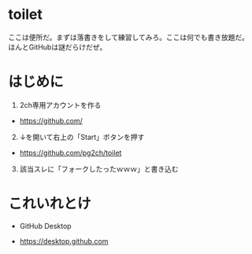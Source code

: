 # toilet
ここは便所だ。まずは落書きをして練習してみろ。ここは何でも書き放題だ。
ほんとGitHubは謎だらけだぜ。

# はじめに
1. 2ch専用アカウントを作る
 - https://github.com/
2. ↓を開いて右上の「Start」ボタンを押す
 - https://github.com/pg2ch/toilet
3. 該当スレに「フォークしたったｗｗｗ」と書き込む  


# これいれとけ
* GitHub Desktop
 - https://desktop.github.com
